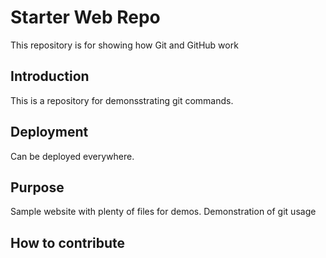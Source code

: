 # Starter Web Repo

This repository is for showing how Git and GitHub work

## Introduction

This is a repository for demonsstrating git commands.

## Deployment

Can be deployed everywhere.

## Purpose

Sample website with plenty of files for demos.
Demonstration of git usage

## How to contribute
